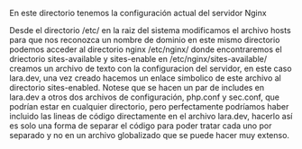 En este directorio tenemos la configuración actual del servidor Nginx

Desde el directorio /etc/ en la raiz del sistema modificamos el archivo hosts para que nos reconozca un nombre de dominio
en este mismo directorio podemos acceder al directorio nginx /etc/nginx/ donde encontraremos el driectorio sites-available y sites-enable
en /etc/nginx/sites-available/ creamos un archivo de texto con la configuracion del servidor, en este caso lara.dev, una vez creado hacemos un enlace simbolico de este archivo al directorio sites-enabled.
Notese que se hacen un par de includes en lara.dev a otros dos archivos de configuración, php.conf y sec.conf, que podrían estar en cualquier directorio, pero perfectamente podríamos haber incluido las lineas de código directamente en el archivo lara.dev, hacerlo así es solo una forma de separar el código para poder tratar cada uno por separado y no en un archivo globalizado que se puede hacer muy extenso.